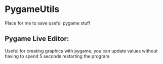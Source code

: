 # PygameUtils
Place for me to save useful pygame stuff

## Pygame Live Editor: 
Useful for creating graphics with pygame, you can update values without having to spend 5 seconds restarting the program
